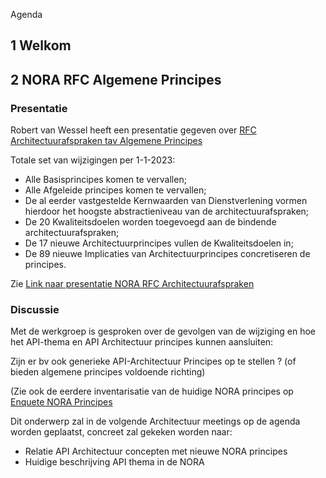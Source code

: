 Agenda

## 1 Welkom

## 2 NORA RFC Algemene Principes 


### Presentatie
Robert van Wessel heeft een presentatie gegeven over [RFC Architectuurafspraken tav Algemene Principes](https://www.noraonline.nl/wiki/RFC_Bindende_architectuurafspraken_2022)

Totale set van wijzigingen per 1-1-2023:
- Alle Basisprincipes komen te vervallen;
- Alle Afgeleide principes komen te vervallen;
- De al eerder vastgestelde Kernwaarden van Dienstverlening vormen hierdoor het hoogste abstractieniveau van de architectuurafspraken;
- De 20 Kwaliteitsdoelen worden toegevoegd aan de bindende architectuurafspraken;
- De 17 nieuwe Architectuurprincipes vullen de Kwaliteitsdoelen in;
- De 89 nieuwe Implicaties van Architectuurprincipes concretiseren de principes.

Zie [Link naar presentatie NORA RFC Architectuurafspraken](https://github.com/Geonovum/KP-APIs/blob/master/Werkgroep%20API%20architectuur/Verslagen/20220930/Handreiking%20doorvoeren%20wijzigingen%20in%20NORA%20v0.2.pdf)


### Discussie

Met de werkgroep is gesproken over de gevolgen van de wijziging en hoe het API-thema en API Architectuur principes kunnen aansluiten:

Zijn er bv ook generieke API-Architectuur Principes op te stellen ? (of bieden algemene principes voldoende richting)

(Zie ook de eerdere inventarisatie van de huidige NORA principes op [Enquete NORA Principes](https://github.com/Geonovum/KP-APIs/blob/master/Werkgroep%20API%20architectuur/Verslagen/20200703/NORA-API-enquete.md)

Dit onderwerp zal in de volgende Architectuur meetings op de agenda worden geplaatst, concreet zal gekeken worden naar:

- Relatie API Architectuur concepten met nieuwe NORA principes
- Huidige beschrijving API thema in de NORA
